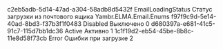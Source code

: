 ﻿<?xml version="1.0" encoding="utf-8"?>
<Enum xmlns:xsi="http://www.w3.org/2001/XMLSchema-instance" xmlns:xsd="http://www.w3.org/2001/XMLSchema">
  <Uid>c2eb5adb-5d14-47ad-a304-58adb8d5432f</Uid>
  <Name>EmailLoadingStatus</Name>
  <DisplayName>Статус загрузки из почтового ящика</DisplayName>
  <Namespace>Yambr.ELMA.Email.Enums</Namespace>
  <Values>
    <EnumValueMetadata>
      <Uid>f97f9c9d-5e14-40ad-8bd3-f37b3f1f0483</Uid>
      <Name>Disabled</Name>
      <DisplayName>Выключено</DisplayName>
      <IntValue>0</IntValue>
    </EnumValueMetadata>
    <EnumValueMetadata>
      <Uid>d680397a-e681-41c5-91c7-115d7bb1dc36</Uid>
      <Name>Active</Name>
      <DisplayName>Активно</DisplayName>
      <IntValue>1</IntValue>
    </EnumValueMetadata>
    <EnumValueMetadata>
      <Uid>1c1f19d2-eb54-45be-8b8c-11e8d58f73cb</Uid>
      <Name>Error</Name>
      <DisplayName>Ошибки при загрузке</DisplayName>
      <IntValue>2</IntValue>
    </EnumValueMetadata>
  </Values>
</Enum>